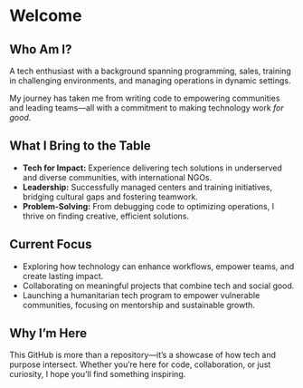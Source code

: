 # Welcome

## Who Am I?  

A tech enthusiast with a background spanning programming, sales, training in 
challenging environments, and managing operations in dynamic settings.  

My journey has taken me from writing code to empowering communities and leading 
teams—all with a commitment to making technology work *for good.*

## What I Bring to the Table  

- **Tech for Impact:** Experience delivering tech solutions in underserved and 
  diverse communities, with international NGOs.  
- **Leadership:** Successfully managed centers and training initiatives, bridging 
  cultural gaps and fostering teamwork.  
- **Problem-Solving:** From debugging code to optimizing operations, I thrive on 
  finding creative, efficient solutions.

## Current Focus  

- Exploring how technology can enhance workflows, empower teams, and create 
  lasting impact.  
- Collaborating on meaningful projects that combine tech and social good.  
- Launching a humanitarian tech program to empower vulnerable communities, 
  focusing on mentorship and sustainable growth.

## Why I’m Here  

This GitHub is more than a repository—it’s a showcase of how tech and purpose 
intersect. Whether you’re here for code, collaboration, or just curiosity, I hope 
you’ll find something inspiring.
